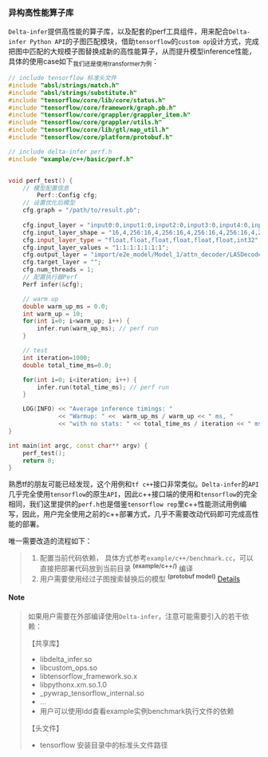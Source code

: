 ### 异构高性能算子库

`Delta-infer`提供高性能的算子库，以及配套的perf工具组件，用来配合`Delta-infer Python API`的子图匹配模块，借助`tensorflow`的`custom op`设计方式，完成把图中匹配的大规模子图替换成新的高性能算子，从而提升模型inference性能，具体的使用case如下<sub>我们还是使用transformer为例</sub>：

```c++
// include tensorflow 标准头文件
#include "absl/strings/match.h"
#include "absl/strings/substitute.h"
#include "tensorflow/core/lib/core/status.h"
#include "tensorflow/core/framework/graph.pb.h"
#include "tensorflow/core/grappler/grappler_item.h"
#include "tensorflow/core/grappler/utils.h"
#include "tensorflow/core/lib/gtl/map_util.h"
#include "tensorflow/core/platform/protobuf.h"

// include delta-infer perf.h
#include "example/c++/basic/perf.h"


void perf_test() {
  	// 模型配置信息
		Perf::Config cfg;
    // 设置优化后模型
    cfg.graph = "/path/to/result.pb";
        
    cfg.input_layer = "input0:0,input1:0,input2:0,input3:0,input4:0,input5:0,input:0";
    cfg.input_layer_shape = "16,4,256:16,4,256:16,4,256:16,4,256:16,4,256:16,4,256:4,100";
    cfg.input_layer_type = "float,float,float,float,float,float,int32";
    cfg.input_layer_values = "1:1:1:1:1:1:1";
    cfg.output_layer = "import/e2e_model/Model_1/attn_decoder/LASDecoder/decoding_output:0";
    cfg.target_layer = "";
    cfg.num_threads = 1;
  	// 配置执行器Perf
    Perf infer(&cfg);

  	// warm up
    double warm_up_ms = 0.0;
    int warm_up = 10;
    for(int i=0; i<warm_up; i++) {
        infer.run(warm_up_ms); // perf run
    }

  	// test
    int iteration=1000;
    double total_time_ms=0.0;

    for(int i=0; i<iteration; i++) {
        infer.run(total_time_ms); // perf run
    }

    LOG(INFO) << "Average inference timings: "
              << "Warmup: " <<  warm_up_ms / warm_up << " ms, "
              << "with no stats: " << total_time_ms / iteration << " ms ";
}

int main(int argc, const char** argv) {
    perf_test();
    return 0;
}

```

熟悉tf的朋友可能已经发现，这个用例和`tf c++`接口非常类似。`Delta-infer`的`API`几乎完全使用`tensorflow`的原生`API`，因此c++接口端的使用和`tensorflow`的完全相同，我们这里提供的`perf.h`也是借鉴`tensorflow rep`里c++性能测试用例编写，因此，用户完全使用之前的c++部署方式，几乎不需要改动代码即可完成高性能的部署。

唯一需要改造的流程如下：

> 1. 配置当前代码依赖， 具体方式参考`example/c++/benchmark.cc`，可以直接把部署代码放到当前目录 <sup>**(example/c++/)**</sup> 编译
> 2. 用户需要使用经过子图搜索替换后的模型  <sup>**(protobuf model)**</sup>  [Details](https://github.com/pangge/delta/blob/master/deltann/infer/docs/subgraphs.md)



#### Note

>  如果用户需要在外部编译使用`Delta-infer`，注意可能需要引入的若干依赖：
>
> 【共享库】
>
> *  libdelta_infer.so
> *  libcustom_ops.so
> *  libtensorflow_framework.so.x
> * libpythonx.xm.so.1.0
> * _pywrap_tensorflow_internal.so
> * ... 
> * 用户可以使用ldd查看example实例benchmark执行文件的依赖
>
> 【头文件】
>
> * tensorflow 安装目录中的标准头文件路径

